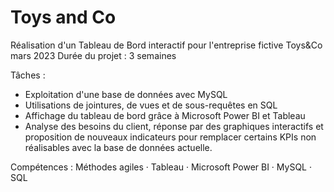 # Toys and Co

Réalisation d'un Tableau de Bord interactif pour l'entreprise fictive Toys&Co
mars 2023
Durée du projet : 3 semaines

Tâches :
- Exploitation d'une base de données avec MySQL
- Utilisations de jointures, de vues et de sous-requêtes en SQL
- Affichage du tableau de bord grâce à Microsoft Power BI et Tableau
- Analyse des besoins du client, réponse par des graphiques interactifs et proposition de nouveaux indicateurs pour remplacer certains KPIs non réalisables avec la base de données actuelle.

Compétences : Méthodes agiles · Tableau · Microsoft Power BI · MySQL · SQL
